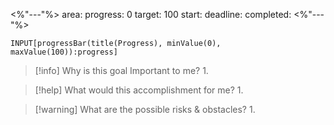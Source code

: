 <%"---"%>
area:
progress: 0
target: 100
start:
deadline:
completed:
<%"---"%>

```meta-bind
INPUT[progressBar(title(Progress), minValue(0), maxValue(100)):progress]
```

> [!info] Why is this goal Important to me?
> 1. 

> [!help] What would this accomplishment for me?
> 1. 

> [!warning] What are the possible risks & obstacles?
> 1. 
